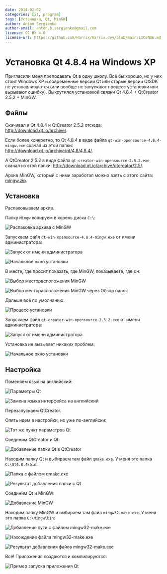 ```yaml
---
date: 2014-02-02
categories: [it, program]
tags: [Установка, Qt, MinGW]
author: Anton Sergienko
author-email: anton.b.sergienko@gmail.com
license: CC BY 4.0
license-url: https://github.com/Harrix/harrix.dev/blob/main/LICENSE.md
---
```


# Установка Qt 4.8.4 на Windows XP

Пригласили меня преподавать Qt в одну школу. Всё бы хорошо, но у них стоит Windows XP и современные версии Qt или старые версии QtSDK не устанавливаются (или вообще не запускают процесс установки или вызывают ошибку). Выкрутился установкой связки Qt 4.8.4 + QtCreator 2.5.2 + MinGW.

## Файлы

Скачивал я Qt 4.8.4 и QtCreator 2.5.2 отсюда: <http://download.qt.io/archive/>.

Если более конкретно, то Qt 4.8.4 в виде файла `qt-win-opensource-4.8.4-mingw.exe` скачал из этой папки: <http://download.qt.io/archive/qt/4.8/4.8.4/>.

А QtCreator 2.5.2 в виде файла `qt-creator-win-opensource-2.5.2.exe` скачал из этой папки: <http://download.qt.io/archive/qtcreator/2.5/>.

Архив MinGW, который с ними заработал можно взять с этого сайта: [mingw.zip](files/mingw.zip).

## Установка

Распаковываем архив.

Папку `Mingw` копируем в корень диска `C:\`:

![Распаковка архива с MinGW](img/mingw.png)

Запускаем файл `qt-win-opensource-4.8.4-mingw.exe` от имени администратора:

![Запуск от имени администратора](img/install_01.png)

![Начальное окно установки](img/install_02.png)

В месте, где просит показать, где MinGW, показываете, где он:

![Выбор месторасположения MinGW](img/install_03.png)

![Выбор месторасположения MinGW через Обзор папок](img/install_04.png)

Дальше всё по умолчанию:

![Процесс установки](img/install_05.png)

Запускаем файл `qt-creator-win-opensource-2.5.2.exe` от имени администратора:

![Запуск от имени администратора](img/install_06.png)

Установка не вызывает никаких проблем:

![Начальное окно установки](img/install_07.png)

## Настройка

Поменяем язык на английский:

![Параметры Qt](img/config_01.png)

![Замена языка интерфейса на английский](img/config_02.png)

Перезапускаем QtCreator.

Опять идем в настройки, но уже по-английски:

![Тот же пункт параметров Qt](img/config_03.png)

Соединим QtCreator и Qt:

![Добавление папки Qt в QtCreator](img/config_04.png)

Находим папку Qt и выбираем там файл `qmake.exe`. У меня это папка `C:\Qt4.8.4\bin`:

![Папка с файлом qmake.exe](img/config_05.png)

![Результат добавления папки с Qt](img/config_06.png)

Соединим Qt и MinGW:

![Добавление MinGW](img/config_07.png)

Находим папку MinGW и выбираем там файл `mingw32-make.exe`. У меня это папка `C:\Mingw\bin`:

![Добавление пути с файлом mingw32-make.exe](img/config_08.png)

![Нахождение файла mingw32-make.exe](img/config_09.png)

![Результат добавления файла mingw32-make.exe](img/config_10.png)

Всё! Приложения создаются и компилируются:

![Пример запуска приложения Qt](img/qt.png)
